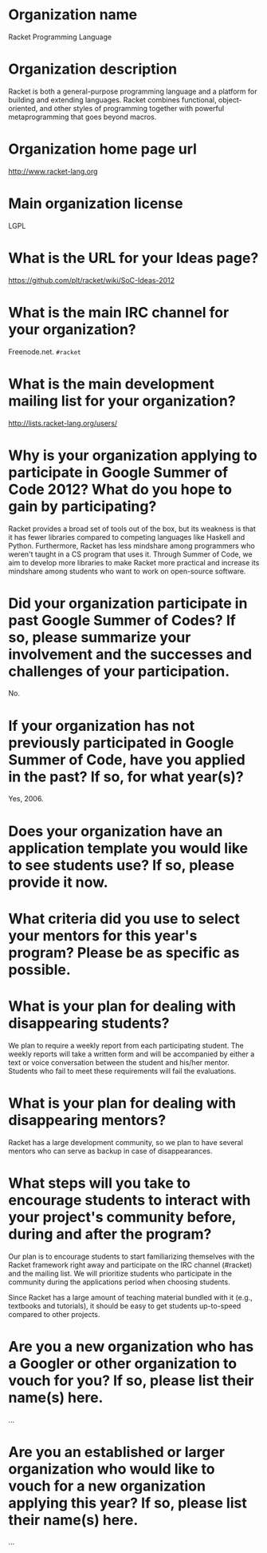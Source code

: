 Organization name
=================

Racket Programming Language

Organization description
========================

Racket is both a general-purpose programming language and a platform
for building and extending languages. Racket combines functional,
object-oriented, and other styles of programming together with powerful
metaprogramming that goes beyond macros.

Organization home page url
==========================

http://www.racket-lang.org

Main organization license
=========================

LGPL

What is the URL for your Ideas page?
====================================

https://github.com/plt/racket/wiki/SoC-Ideas-2012

What is the main IRC channel for your organization?
===================================================

Freenode.net. `#racket`

What is the main development mailing list for your organization?
================================================================

http://lists.racket-lang.org/users/

Why is your organization applying to participate in Google Summer of Code 2012? What do you hope to gain by participating?
==========================================================================================================================

Racket provides a broad set of tools out of the box, but its weakness is that it has fewer
libraries compared to competing languages like Haskell and Python. Furthermore, Racket has
less mindshare among programmers who weren't taught in a CS program that uses it. Through
Summer of Code, we aim to develop more libraries to make Racket more practical and increase
its mindshare among students who want to work on open-source software.

Did your organization participate in past Google Summer of Codes? If so, please summarize your involvement and the successes and challenges of your participation.
==========================================================================================================================

No.

If your organization has not previously participated in Google Summer of Code, have you applied in the past? If so, for what year(s)?
==========================================================================================================================

Yes, 2006.

Does your organization have an application template you would like to see students use? If so, please provide it now.
==========================================================================================================================



What criteria did you use to select your mentors for this year's program? Please be as specific as possible.
============================================================================================================

What is your plan for dealing with disappearing students?
=========================================================

We plan to require a weekly report from each participating student.
The weekly reports will take a written form and will be accompanied by
either a text or voice conversation between the student and his/her
mentor. Students who fail to meet these requirements will fail the
evaluations.

What is your plan for dealing with disappearing mentors?
=========================================================

Racket has a large development community, so we plan to have several
mentors who can serve as backup in case of disappearances.

What steps will you take to encourage students to interact with your project's community before, during and after the program?
=========================================================

Our plan is to encourage students to start familiarizing themselves with
the Racket framework right away and participate on the IRC channel (#racket)
and the mailing list. We will prioritize students who participate in the
community during the applications period when choosing students.

Since Racket has a large amount of teaching material bundled with it (e.g.,
textbooks and tutorials), it should be easy to get students up-to-speed
compared to other projects.

Are you a new organization who has a Googler or other organization to vouch for you? If so, please list their name(s) here.
=========================================================

...

Are you an established or larger organization who would like to vouch for a new organization applying this year? If so, please list their name(s) here.
=========================================================

...
